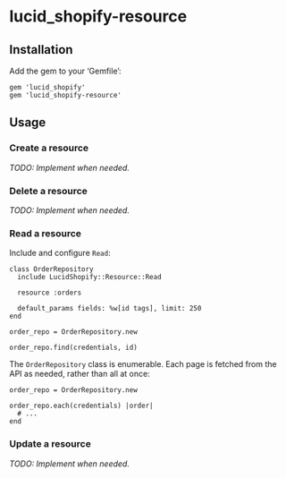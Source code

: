 lucid_shopify-resource
======================

Installation
------------

Add the gem to your ‘Gemfile’:

    gem 'lucid_shopify'
    gem 'lucid_shopify-resource'


Usage
-----

### Create a resource

_TODO: Implement when needed._


### Delete a resource

_TODO: Implement when needed._


### Read a resource

Include and configure `Read`:

    class OrderRepository
      include LucidShopify::Resource::Read

      resource :orders

      default_params fields: %w[id tags], limit: 250
    end

    order_repo = OrderRepository.new

    order_repo.find(credentials, id)

The `OrderRepository` class is enumerable. Each page is fetched
from the API as needed, rather than all at once:

    order_repo = OrderRepository.new

    order_repo.each(credentials) |order|
      # ...
    end


### Update a resource

_TODO: Implement when needed._

